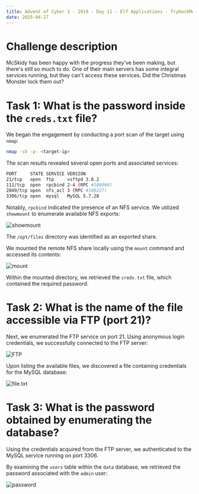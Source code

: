 ```yaml
---
title: Advent of Cyber 1 - 2019 - Day 11 - Elf Applications - TryHackMe
date: 2025-04-27
---
```


<script setup>
    import RoomCard from "../../../../.vitepress/components/thm/RoomCard.vue";
</script>

<RoomCard
    roomName="Elf Applications"
    roomIcon="/ctf/tryhackme/advent-of-cyber-1-2019/day-11-elf-applications/icon-room.png"
    roomLink="https://tryhackme.com/room/25daysofchristmas"
    roomLevel="EASY"
    roomTechnology="Linux"
/>

# Challenge description

McSkidy has been happy with the progress they've been making, but there's still so much to do. One of their main servers has some integral services running, but they can't access these services. Did the Christmas Monster lock them out?

# Task 1: What is the password inside the `creds.txt` file?

We began the engagement by conducting a port scan of the target using `nmap`:

```bash
nmap -sV -p- <target-ip>
```

The scan results revealed several open ports and associated services:

```bash
PORT     STATE SERVICE VERSION
21/tcp   open  ftp     vsftpd 3.0.2
111/tcp  open  rpcbind 2-4 (RPC #100000)
2049/tcp open  nfs_acl 3 (RPC #100227)
3306/tcp open  mysql   MySQL 5.7.28
```

Notably, `rpcbind` indicated the presence of an NFS service. We utilized `showmount` to enumerate available NFS exports:

![showmount](/ctf/tryhackme/advent-of-cyber-1-2019/day-11-elf-applications/showmount.png)

The `/opt/files` directory was identified as an exported share.

We mounted the remote NFS share locally using the `mount` command and accessed its contents:

![mount](/ctf/tryhackme/advent-of-cyber-1-2019/day-11-elf-applications/mount.png)

Within the mounted directory, we retrieved the `creds.txt` file, which contained the required password.

# Task 2: What is the name of the file accessible via FTP (port 21)?

Next, we enumerated the FTP service on port 21. Using anonymous login credentials, we successfully connected to the FTP server:

![FTP](/ctf/tryhackme/advent-of-cyber-1-2019/day-11-elf-applications/ftp.png)

Upon listing the available files, we discovered a file containing credentials for the MySQL database:

![file.txt](/ctf/tryhackme/advent-of-cyber-1-2019/day-11-elf-applications/file.png)

# Task 3: What is the password obtained by enumerating the database?

Using the credentials acquired from the FTP server, we authenticated to the MySQL service running on port 3306.

By examining the `users` table within the `data` database, we retrieved the password associated with the `admin` user:

![password](/ctf/tryhackme/advent-of-cyber-1-2019/day-11-elf-applications/password.png)

